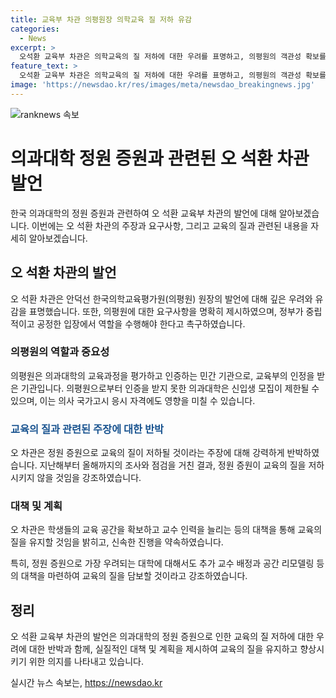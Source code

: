 ```yaml
---
title: 교육부 차관 의평원장 의학교육 질 저하 유감
categories:
  - News
excerpt: >
  오석환 교육부 차관은 의학교육의 질 저하에 대한 우려를 표명하고, 의평원의 객관성 확보를 촉구했습니다. 의평원의 인증 중요성과 불인증 시의 제한 사항을 강조했으며, 정원 증원과 교수 인력 상황을 반박하고 교육여건 점검을 강조했습니다. 또한, 추가 교수 배정과 공간 리모델링으로 교육의 질을 보장할 것이라고 강조했습니다.
feature_text: >
  오석환 교육부 차관은 의학교육의 질 저하에 대한 우려를 표명하고, 의평원의 객관성 확보를 촉구했습니다. 의평원의 인증 중요성과 불인증 시의 제한 사항을 강조했으며, 정원 증원과 교수 인력 상황을 반박하고 교육여건 점검을 강조했습니다. 또한, 추가 교수 배정과 공간 리모델링으로 교육의 질을 보장할 것이라고 강조했습니다.
image: 'https://newsdao.kr/res/images/meta/newsdao_breakingnews.jpg'
---
```


<p><img src="https://newsdao.kr/res/images/meta/newsdao_breakingnews.jpg" alt="ranknews 속보" /></p>

<h1>의과대학 정원 증원과 관련된 오 석환 차관 발언</h1>

<p data-ke-size="size16">한국 의과대학의 정원 증원과 관련하여 오 석환 교육부 차관의 발언에 대해 알아보겠습니다. 이번에는 오 석환 차관의 주장과 요구사항, 그리고 교육의 질과 관련된 내용을 자세히 알아보겠습니다.</p>

<h2 data-ke-size="size26">오 석환 차관의 발언</h2>

<p>오 석환 차관은 안덕선 한국의학교육평가원(의평원) 원장의 발언에 대해 깊은 우려와 유감을 표명했습니다. 또한, 의평원에 대한 요구사항을 명확히 제시하였으며, 정부가 중립적이고 공정한 입장에서 역할을 수행해야 한다고 촉구하였습니다.</p>

<h3>의평원의 역할과 중요성</h3>

<p>의평원은 의과대학의 교육과정을 평가하고 인증하는 민간 기관으로, 교육부의 인정을 받은 기관입니다. 의평원으로부터 인증을 받지 못한 의과대학은 신입생 모집이 제한될 수 있으며, 이는 의사 국가고시 응시 자격에도 영향을 미칠 수 있습니다.</p>

<h3><b><span style="color: #1a5490;">교육의 질과 관련된 주장에 대한 반박</span></b></h3>

<p>오 차관은 정원 증원으로 교육의 질이 저하될 것이라는 주장에 대해 강력하게 반박하였습니다. 지난해부터 올해까지의 조사와 점검을 거친 결과, 정원 증원이 교육의 질을 저하시키지 않을 것임을 강조하였습니다.</p>

<h3>대책 및 계획</h3>

<p>오 차관은 학생들의 교육 공간을 확보하고 교수 인력을 늘리는 등의 대책을 통해 교육의 질을 유지할 것임을 밝히고, 신속한 진행을 약속하였습니다.</p>

<p>특히, 정원 증원으로 가장 우려되는 대학에 대해서도 추가 교수 배정과 공간 리모델링 등의 대책을 마련하여 교육의 질을 담보할 것이라고 강조하였습니다.</p>

<h2 data-ke-size="size26">정리</h2>

<p>오 석환 교육부 차관의 발언은 의과대학의 정원 증원으로 인한 교육의 질 저하에 대한 우려에 대한 반박과 함께, 실질적인 대책 및 계획을 제시하여 교육의 질을 유지하고 향상시키기 위한 의지를 나타내고 있습니다.</p>
실시간 뉴스 속보는, <a href="https://newsdao.kr" rel="dofollow">https://newsdao.kr</a>


